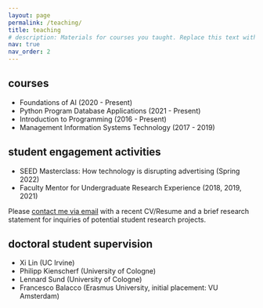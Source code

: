 ```yaml
---
layout: page
permalink: /teaching/
title: teaching
# description: Materials for courses you taught. Replace this text with your description.
nav: true
nav_order: 2
---
```


## courses 
- Foundations of AI (2020 - Present)
- Python Program Database Applications (2021 - Present)
- Introduction to Programming (2016 - Present)
- Management Information Systems Technology (2017 - 2019)

## student engagement activities
- SEED Masterclass: How technology is disrupting advertising (Spring 2022)
- Faculty Mentor for Undergraduate Research Experience (2018, 2019, 2021)

Please [contact me via email](mailto:yixinlu@gwu.edu) with a recent CV/Resume and a brief research statement for inquiries of potential student research projects.

## doctoral student supervision
- Xi Lin (UC Irvine)
- Philipp Kienscherf (University of Cologne)
- Lennard Sund (University of Cologne)
- Francesco Balacco (Erasmus University, initial placement: VU Amsterdam)


